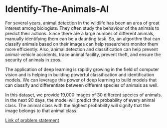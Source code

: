 # Identify-The-Animals-AI

For several years, animal detection in the wildlife has been an area of great interest among biologists. They often study the behaviour of the animals to predict their actions. Since there are a large number of different animals, manually identifying them can be a daunting task. So, an algorithm that can classify animals based on their images can help researchers monitor them more efficiently. Also, animal detection and classification can help prevent animal-vehicle accidents, trace animal facility, prevent theft, and ensure the security of animals in zoos.

The application of deep learning is rapidly growing in the field of computer vision and is helping in building powerful classification and identification models. We can leverage this power of deep learning to build models that can classify and differentiate between different species of animals as well.

In this dataset, we provide 19,000 images of 30 different species of animals. In the next 90 days, the model will predict the probability of every animal class. The animal class with the highest probability will signify that the image belongs to that animal class.

[Link of problem statement](https://www.hackerearth.com/challenges/competitive/deep-learning-beginner-challenge/)


